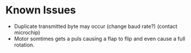 Known Issues
============

- Duplicate transmitted byte may occur (change baud rate?) (contact microchip)
- Motor somtimes gets a puls causing a flap to flip and even cause a full rotation.